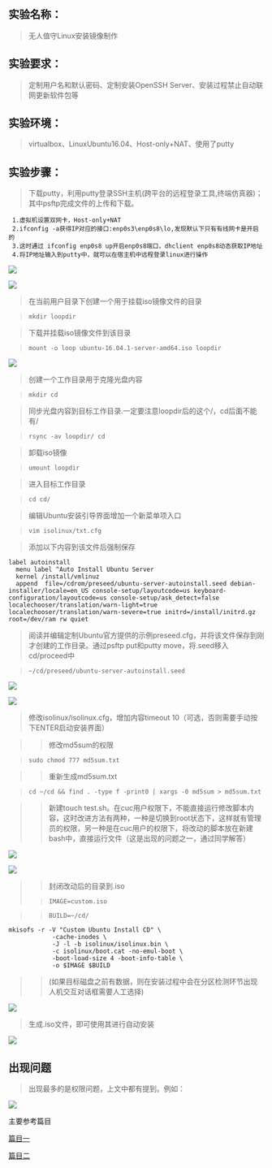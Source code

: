 ## 实验名称：
>无人值守Linux安装镜像制作


## 实验要求：
> 定制用户名和默认密码、定制安装OpenSSH Server、安装过程禁止自动联网更新软件包等


## 实验环境：
> virtualbox、LinuxUbuntu16.04、Host-only+NAT、使用了putty


## 实验步骤：
> 下载putty，利用putty登录SSH主机(跨平台的远程登录工具,终端仿真器)；其中psftp完成文件的上传和下载。
```
 1.虚拟机设置双网卡，Host-only+NAT 
 2.ifconfig -a获得IP对应的接口:enp0s3\enp0s8\lo,发现默认下只有有线网卡是开启的 
 3.这时通过 ifconfig enp0s8 up开启enp0s8端口，dhclient enp0s8动态获取IP地址 
 4.将IP地址输入到putty中，就可以在宿主机中远程登录linux进行操作
```
![](picr/1-8.jpg)
>
![](picr/1-10.jpg)
> 在当前用户目录下创建一个用于挂载iso镜像文件的目录

>`mkdir loopdir`

> 下载并挂载iso镜像文件到该目录

>`mount -o loop ubuntu-16.04.1-server-amd64.iso loopdir`
>
![](picr/1-4.jpg)
>
> 创建一个工作目录用于克隆光盘内容

>`mkdir cd`

> 同步光盘内容到目标工作目录.一定要注意loopdir后的这个/，cd后面不能有/

>`rsync -av loopdir/ cd`

> 卸载iso镜像

>`umount loopdir`

> 进入目标工作目录

>`cd cd/`

> 编辑Ubuntu安装引导界面增加一个新菜单项入口

>`vim isolinux/txt.cfg`

> 添加以下内容到该文件后强制保存

```
label autoinstall
  menu label ^Auto Install Ubuntu Server
  kernel /install/vmlinuz
  append  file=/cdrom/preseed/ubuntu-server-autoinstall.seed debian-installer/locale=en_US console-setup/layoutcode=us keyboard-configuration/layoutcode=us console-setup/ask_detect=false localechooser/translation/warn-light=true localechooser/translation/warn-severe=true initrd=/install/initrd.gz root=/dev/ram rw quiet
```

> 阅读并编辑定制Ubuntu官方提供的示例preseed.cfg，并将该文件保存到刚才创建的工作目录。通过psftp put和putty move，将.seed移入cd/proceed中

> `~/cd/preseed/ubuntu-server-autoinstall.seed`

![](picr/1-5.jpg)

![](picr/1-16.jpg)
>
> 修改isolinux/isolinux.cfg，增加内容timeout 10（可选，否则需要手动按下ENTER启动安装界面）

>>修改md5sum的权限

>`sudo chmod 777 md5sum.txt`

>> 重新生成md5sum.txt

>`cd ~/cd && find . -type f -print0 | xargs -0 md5sum > md5sum.txt`

>>新建touch test.sh。在cuc用户权限下，不能直接运行修改脚本内容，这时改进方法有两种，一种是切换到root状态下，这样就有管理员的权限，另一种是在cuc用户的权限下，将改动的脚本放在新建bash中，直接运行文件（这是出现的问题之一，通过同学解答）

![](picr/1-6.jpg)

![](picr/1-11.jpg)
>
>> 封闭改动后的目录到.iso
>
>> `IMAGE=custom.iso`

>> `BUILD=~/cd/`
>
```
mkisofs -r -V "Custom Ubuntu Install CD" \
            -cache-inodes \
            -J -l -b isolinux/isolinux.bin \
            -c isolinux/boot.cat -no-emul-boot \
            -boot-load-size 4 -boot-info-table \
            -o $IMAGE $BUILD
```
>> (如果目标磁盘之前有数据，则在安装过程中会在分区检测环节出现人机交互对话框需要人工选择)

![](picr/1-17.jpg)

>生成.iso文件，即可使用其进行自动安装

![](picr/1-1.jpg)
		
## 出现问题

> 出现最多的是权限问题，上文中都有提到。例如：

![](picr/1-9.jpg)

主要参考篇目

[篇目一](http://askubuntu.com/questions/806820/how-do-i-create-a-completely-unattended-install-of-ubuntu-desktop-16-04-1-lts "篇目一")

[篇目二](https://github.com/netson/ubuntu-unattended "篇目二")
